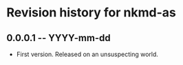 # Revision history for nkmd-as

## 0.0.0.1  -- YYYY-mm-dd

* First version. Released on an unsuspecting world.
